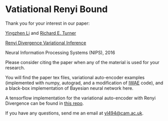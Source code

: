 # Vatiational Renyi Bound

Thank you for your interest in our paper:

[Yingzhen Li](http://yingzhenli.net/home/en/) and 
[Richard E. Turner](http://cbl.eng.cam.ac.uk/Public/Turner/WebHome)

[Renyi Divergence Variational Inference](https://arxiv.org/abs/1602.02311)

Neural Information Processing Systems (NIPS), 2016

Please consider citing the paper when any of the material is used for your
research.

You will find the paper tex files, variational auto-encoder examples 
(implemented with numpy, autograd, and a modification of [IWAE](https://github.com/yburda/iwae) 
code), and a black-box implementation of Bayesian neural network here.

A tensorflow implementation for the variational auto-encoder with Renyi
Divergence can be found in [this repo](https://github.com/YingzhenLi/vae_renyi_divergence).

If you have any questions, send me an email at [yl494@cam.ac.uk](yl494@cam.ac.uk).
